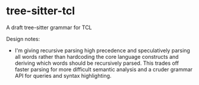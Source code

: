# tree-sitter-tcl

A draft tree-sitter grammar for TCL

Design notes:

- I'm giving recursive parsing high precedence and speculatively parsing all words rather than hardcoding the core language constructs and deriving which words should be recursively parsed. This trades off faster parsing for more difficult semantic analysis and a cruder grammar API for queries and syntax highlighting.

<!-- - I'm going to co-locate a language server here, treating this as a monorepo -->
